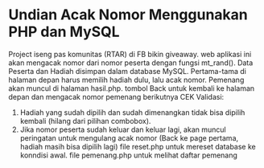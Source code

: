 # Undian Acak Nomor Menggunakan PHP dan MySQL

Project iseng pas komunitas (RTAR) di FB bikin giveaway. web aplikasi ini akan mengacak nomor dari nomor peserta dengan fungsi mt_rand().
Data Peserta dan Hadiah disimpan dalam database MySQL.
Pertama-tama di halaman depan harus memilih hadiah dulu, lalu acak nomor.
Pemenang akan muncul di halaman hasil.php. tombol Back untuk kembali ke halaman depan dan mengacak nomor pemenang berikutnya
CEK Validasi:
  1. Hadiah yang sudah dipilih dan sudah dimenangkan tidak bisa dipilih kembali (hilang dari pilihan combobox).
  2. Jika nomor peserta sudah keluar dan keluar lagi, akan muncul peringatan untuk mengulang acak nomor (Back ke page pertama, hadiah masih bisa dipilih lagi)
file reset.php untuk mereset database ke konndisi awal.
file pemenang.php untuk melihat daftar pemenang
